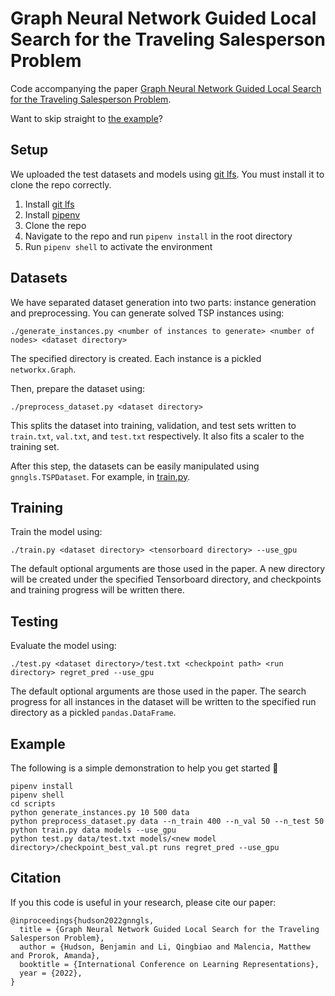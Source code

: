 # Graph Neural Network Guided Local Search for the Traveling Salesperson Problem

Code accompanying the paper [Graph Neural Network Guided Local Search for the Traveling Salesperson Problem](https://arxiv.org/abs/2110.05291).

Want to skip straight to [the example](https://github.com/proroklab/gnngls#example)?

## Setup
We uploaded the test datasets and models using [git lfs](https://git-lfs.github.com/). You must install it to clone the repo correctly.

1. Install [git lfs](https://git-lfs.github.com/)
2. Install [pipenv](https://pipenv.pypa.io)
3. Clone the repo
4. Navigate to the repo and run `pipenv install` in the root directory
5. Run `pipenv shell` to activate the environment

## Datasets
We have separated dataset generation into two parts: instance generation and preprocessing. You can generate solved TSP instances using:
```
./generate_instances.py <number of instances to generate> <number of nodes> <dataset directory>
```

The specified directory is created. Each instance is a pickled `networkx.Graph`.

Then, prepare the dataset using:
```
./preprocess_dataset.py <dataset directory>
```
This splits the dataset into training, validation, and test sets written to `train.txt`, `val.txt`, and `test.txt` respectively. It also fits a scaler to the training set.

After this step, the datasets can be easily manipulated using `gnngls.TSPDataset`. For example, in [train.py](https://github.com/ben-hudson/gnngls/blob/master/scripts/train.py#L89).

## Training
Train the model using:
```
./train.py <dataset directory> <tensorboard directory> --use_gpu
```
The default optional arguments are those used in the paper. A new directory will be created under the specified Tensorboard directory, and checkpoints and training progress will be written there.

## Testing
Evaluate the model using:
```
./test.py <dataset directory>/test.txt <checkpoint path> <run directory> regret_pred --use_gpu
```
The default optional arguments are those used in the paper. The search progress for all instances in the dataset will be written to the specified run directory as a pickled `pandas.DataFrame`.

## Example
The following is a simple demonstration to help you get started 🙂
```
pipenv install
pipenv shell
cd scripts
python generate_instances.py 10 500 data
python preprocess_dataset.py data --n_train 400 --n_val 50 --n_test 50
python train.py data models --use_gpu
python test.py data/test.txt models/<new model directory>/checkpoint_best_val.pt runs regret_pred --use_gpu
```

## Citation
If you this code is useful in your research, please cite our paper:
```
@inproceedings{hudson2022gnngls,
  title = {Graph Neural Network Guided Local Search for the Traveling Salesperson Problem},
  author = {Hudson, Benjamin and Li, Qingbiao and Malencia, Matthew and Prorok, Amanda},
  booktitle = {International Conference on Learning Representations},
  year = {2022},
}
```
